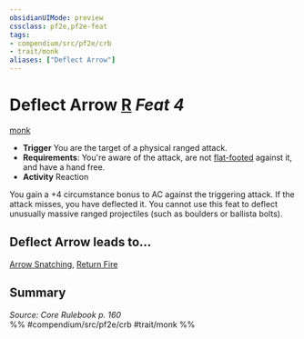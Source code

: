```yaml
---
obsidianUIMode: preview
cssclass: pf2e,pf2e-feat
tags:
- compendium/src/pf2e/crb
- trait/monk
aliases: ["Deflect Arrow"]
---
```

# Deflect Arrow  [R](../../rules/core-rulebook/chapter-9-playing-the-game.md#Actions "Reaction") *Feat 4*  
[monk](../../rules/traits/monk.md)  

- **Trigger** You are the target of a physical ranged attack.
- **Requirements**: You're aware of the attack, are not [flat-footed](../../rules/conditions.md#Flat-footed) against it, and have a hand free.
- **Activity** Reaction

You gain a +4 circumstance bonus to AC against the triggering attack. If the attack misses, you have deflected it. You cannot use this feat to deflect unusually massive ranged projectiles (such as boulders or ballista bolts).

## Deflect Arrow leads to...

[Arrow Snatching](arrow-snatching.md), [Return Fire](return-fire-apg.md)

## Summary

*Source: Core Rulebook p. 160*  
%% #compendium/src/pf2e/crb #trait/monk %%
